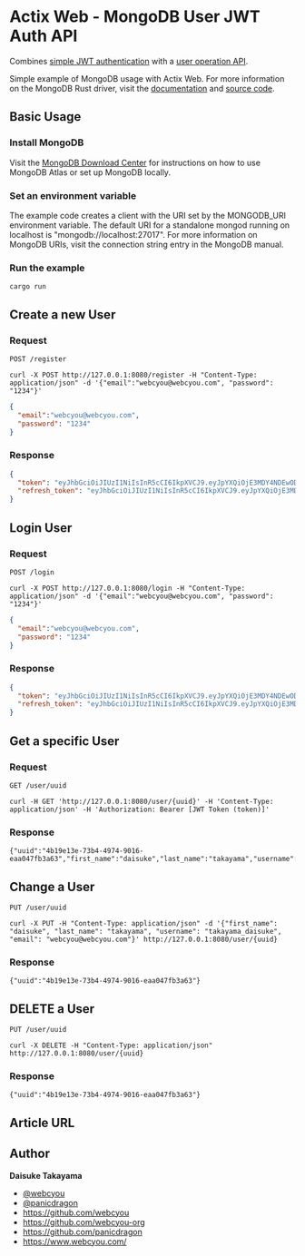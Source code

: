 # Actix Web - MongoDB User JWT Auth API

Combines [simple JWT authentication](https://github.com/rust-game-samples/actix_web_sample/tree/main/jwt_auth) with a [user operation API](https://github.com/rust-game-samples/actix_web_sample/tree/main/mongodb).

Simple example of MongoDB usage with Actix Web. For more information on the MongoDB Rust driver, visit the [documentation](https://docs.rs/mongodb/2.0.0/mongodb/index.html) and [source code](https://github.com/mongodb/mongo-rust-driver).

## Basic Usage

### Install MongoDB

Visit the [MongoDB Download Center](https://www.mongodb.com/try) for instructions on how to use MongoDB Atlas or set up MongoDB locally.

### Set an environment variable

The example code creates a client with the URI set by the MONGODB_URI environment variable. The default URI for a standalone mongod running on localhost is "mongodb://localhost:27017". For more information on MongoDB URIs, visit the connection string entry in the MongoDB manual.

### Run the example

```shell
cargo run
```

## Create a new User

### Request

`POST /register`

```shell
curl -X POST http://127.0.0.1:8080/register -H "Content-Type: application/json" -d '{"email":"webcyou@webcyou.com", "password": "1234"}'
```

```json
{
  "email":"webcyou@webcyou.com",
  "password": "1234"
}
```

### Response

```json
{
  "token": "eyJhbGciOiJIUzI1NiIsInR5cCI6IkpXVCJ9.eyJpYXQiOjE3MDY4NDEwODUsImV4cCI6MTcwNjg0MTE0NSwibmJmIjoxNzA2ODQxMDg1LCJzdWIiOiIxIiwianRpIjoiOGNhZDk2MmItYWVhYy00MmMzLWFjNTgtOGYwNTdkODg0YmQzIiwicmVmcmVzaCI6ZmFsc2V9.mm1hUxevMWoWaNhSCfzKEmry6117Fc355AMxnSZ6E6A",
  "refresh_token": "eyJhbGciOiJIUzI1NiIsInR5cCI6IkpXVCJ9.eyJpYXQiOjE3MDY4NDEwODUsImV4cCI6MTcwNjkyNzQ4NSwibmJmIjoxNzA2ODQxMDg1LCJzdWIiOiIxIiwianRpIjoiZWMxMmRhZTItZWE1Ni00NGZjLWI3ZmQtNTk4NDkyMjc3YmExIiwicmVmcmVzaCI6dHJ1ZX0.OLyYaST_mkIMbZYUU6-QCfT6dYT3URmoUERGQJ5Kwl4"
}
```

## Login User

### Request

`POST /login`

```shell
curl -X POST http://127.0.0.1:8080/login -H "Content-Type: application/json" -d '{"email":"webcyou@webcyou.com", "password": "1234"}'
```

```json
{
  "email":"webcyou@webcyou.com",
  "password": "1234"
}
```

### Response

```json
{
  "token": "eyJhbGciOiJIUzI1NiIsInR5cCI6IkpXVCJ9.eyJpYXQiOjE3MDY4NDEwODUsImV4cCI6MTcwNjg0MTE0NSwibmJmIjoxNzA2ODQxMDg1LCJzdWIiOiIxIiwianRpIjoiOGNhZDk2MmItYWVhYy00MmMzLWFjNTgtOGYwNTdkODg0YmQzIiwicmVmcmVzaCI6ZmFsc2V9.mm1hUxevMWoWaNhSCfzKEmry6117Fc355AMxnSZ6E6A",
  "refresh_token": "eyJhbGciOiJIUzI1NiIsInR5cCI6IkpXVCJ9.eyJpYXQiOjE3MDY4NDEwODUsImV4cCI6MTcwNjkyNzQ4NSwibmJmIjoxNzA2ODQxMDg1LCJzdWIiOiIxIiwianRpIjoiZWMxMmRhZTItZWE1Ni00NGZjLWI3ZmQtNTk4NDkyMjc3YmExIiwicmVmcmVzaCI6dHJ1ZX0.OLyYaST_mkIMbZYUU6-QCfT6dYT3URmoUERGQJ5Kwl4"
}
```

## Get a specific User

### Request

`GET /user/uuid`

```shell
curl -H GET 'http://127.0.0.1:8080/user/{uuid}' -H 'Content-Type: application/json' -H 'Authorization: Bearer [JWT Token (token)]'
```

### Response

```shell
{"uuid":"4b19e13e-73b4-4974-9016-eaa047fb3a63","first_name":"daisuke","last_name":"takayama","username":"takayama_daisuke","email":"webcyou@webcyou.com"}
```

## Change a User

`PUT /user/uuid`

```shell
curl -X PUT -H "Content-Type: application/json" -d '{"first_name": "daisuke", "last_name": "takayama", "username": "takayama_daisuke", "email": "webcyou@webcyou.com"}' http://127.0.0.1:8080/user/{uuid}
```

### Response

```shell
{"uuid":"4b19e13e-73b4-4974-9016-eaa047fb3a63"}
```

## DELETE a User

`PUT /user/uuid`

```shell
curl -X DELETE -H "Content-Type: application/json" http://127.0.0.1:8080/user/{uuid}
```

### Response

```shell
{"uuid":"4b19e13e-73b4-4974-9016-eaa047fb3a63"}
```

## Article URL


## Author

**Daisuke Takayama**
* [@webcyou](https://twitter.com/webcyou)
* [@panicdragon](https://twitter.com/panicdragon)
* <https://github.com/webcyou>
* <https://github.com/webcyou-org>
* <https://github.com/panicdragon>
* <https://www.webcyou.com/>

